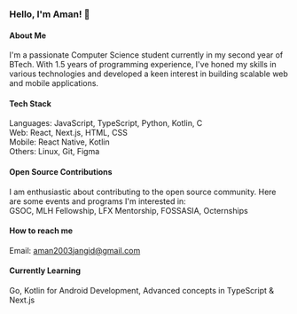 ### Hello, I'm Aman! 👋

#### About Me
I'm a passionate Computer Science student currently in my second year of BTech. With 1.5 years of programming experience, I've honed my skills in various technologies and developed a keen interest in building scalable web and mobile applications.

#### Tech Stack
Languages: JavaScript, TypeScript, Python, Kotlin, C <br>
Web: React, Next.js, HTML, CSS <br>
Mobile: React Native, Kotlin <br>
Others: Linux, Git, Figma <br>

#### Open Source Contributions
I am enthusiastic about contributing to the open source community. Here are some events and programs I'm interested in:
<br>
GSOC,
MLH Fellowship,
LFX Mentorship,
FOSSASIA,
Octernships

#### How to reach me
Email: aman2003jangid@gmail.com

#### Currently Learning
Go,
Kotlin for Android Development,
Advanced concepts in TypeScript & Next.js
